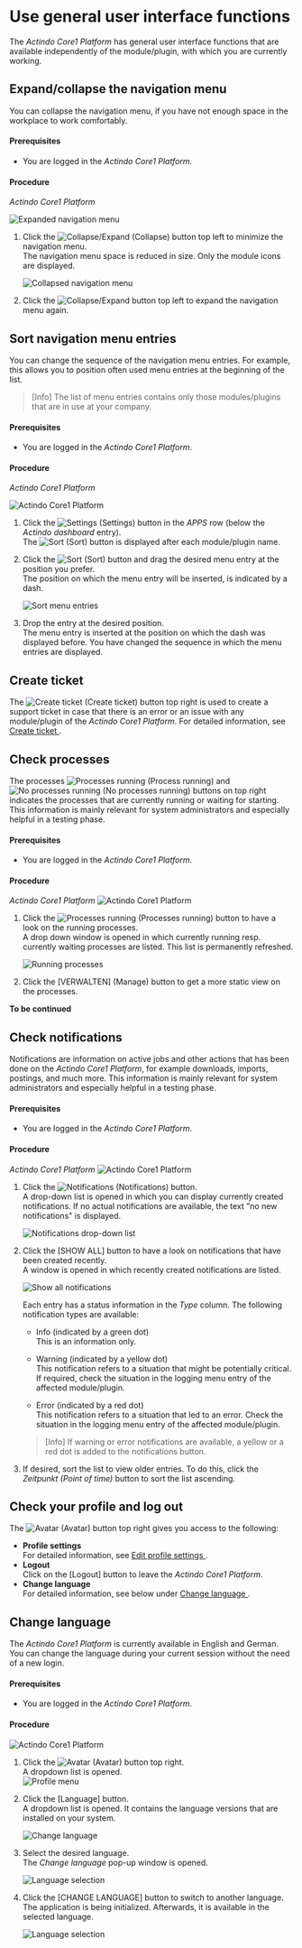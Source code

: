 # Use general user interface functions

The *Actindo Core1 Platform* has general user interface functions that are available independently of the module/plugin, with which you are currently working.


## Expand/collapse the navigation menu
You can collapse the navigation menu, if you have not enough space in the workplace to work comfortably.

#### Prerequisites
- You are logged in the *Actindo Core1 Platform*.

#### Procedure

*Actindo Core1 Platform*

![Expanded navigation menu](../../Assets/Screenshots/Core1Platform/UsingCore1/ExpandedNavBar.png "[Expanded navigation menu]")   

1. Click the ![Collapse/Expand](../../Assets/Icons/CollapseExpand02.png "[Collapse/Expand]") (Collapse) button top left to minimize the navigation menu.   
The navigation menu space is reduced in size. Only the module icons are displayed.

    ![Collapsed navigation menu](../../Assets/Screenshots/Core1Platform/UsingCore1/CollapsedNavBar.png "[Collapsed navigation menu]")

2. Click the ![Collapse/Expand](../../Assets/Icons/CollapseExpand02.png "[Collapse/Expand]") button top left to expand the navigation menu again.

## Sort navigation menu entries
You can change the sequence of the navigation menu entries. For example, this allows you to position often used menu entries at the beginning of the list.   
 > [Info] The list of menu entries contains only those modules/plugins that are in use at your company.

 #### Prerequisites
- You are logged in the *Actindo Core1 Platform*. 

#### Procedure
*Actindo Core1 Platform*

![Actindo Core1 Platform](../../Assets/Screenshots/Core1Platform/UsingCore1/Core1Platform.png "[Actindo Core1 Platform]")

1. Click the ![Settings](../../Assets/Icons/Settings03.png "[Settings]") (Settings) button in the *APPS* row (below the *Actindo dashboard* entry).   
The ![Sort](../../Assets/Icons/Sort04.png "[Sort]") (Sort) button is displayed after each module/plugin name.  
2. Click the ![Sort](../../Assets/Icons/Sort04.png "[Sort]") (Sort) button and drag the desired menu entry at the position you prefer.   
The position on which the menu entry will be inserted, is indicated by a dash. 

    ![Sort menu entries](../../Assets/Screenshots/Core1Platform/UsingCore1/SortApps.png "[Sort menu entries]")  

3. Drop the entry at the desired position.  
 The menu entry is inserted at the position on which the dash was displayed before. You have changed the sequence in which the menu entries are displayed.


## Create ticket 

The ![Create ticket](../../Assets/Icons/CreateTicket.png "[Create ticket]") (Create ticket) button top right is used to create a support ticket in case that there is an error or an issue with any module/plugin of the *Actindo Core1 Platform*. For detailed information, see [Create ticket ](./08_CreateTicket.md "Create ticket").  

## Check processes

The processes ![Processes running](../../Assets/Icons/ProcessRun.png "[Processes running]") (Process running) and ![No processes running](../../Assets/Icons/ProcessNotrun.png "[No processes running]") (No processes running) buttons on top right indicates the processes that are currently running or waiting for starting. 
This information is mainly relevant for system administrators and especially helpful in a testing phase. 

#### Prerequisites
- You are logged in the *Actindo Core1 Platform*.

#### Procedure

*Actindo Core1 Platform* 
![Actindo Core1 Platform](../../Assets/Screenshots/Core1Platform/UsingCore1/Core1Platform.png "[Actindo Core1 Platform]")

1. Click the ![Processes running](../../Assets/Icons/ProcessRun.png "[Processes running]") (Processes running) button to have a look on the running processes.   
A drop down window is opened in which currently running resp. currently waiting processes are listed. This list is permanently refreshed.  

    ![Running processes](../../Assets/Screenshots/Core1Platform/UsingCore1/RunningProcesses.png "[Running processes]")

2. Click the [VERWALTEN] (Manage) button to get a more static view on the processes.

**To be continued**

## Check notifications

Notifications are information on active jobs and other actions that has been done on the *Actindo Core1 Platform*, for example downloads, imports, postings, and much more. 
This information is mainly relevant for system administrators and especially helpful in a testing phase.  

#### Prerequisites

- You are logged in the *Actindo Core1 Platform*.


#### Procedure

*Actindo Core1 Platform* 
![Actindo Core1 Platform](../../Assets/Screenshots/Core1Platform/UsingCore1/Core1Platform.png "[Actindo Core1 Platform]")   

1. Click the ![Notifications](../../Assets/Icons/Notifications.png "[Notifications]") (Notifications) button.   
A drop-down list is opened in which you can display currently created notifications. If no actual notifications are available, the text "no new notifications" is displayed.   

   ![Notifications drop-down list](../../Assets/Screenshots/Core1Platform/UsingCore1/Notifications.png "[Notifications drop down list]]")
2. Click the [SHOW ALL] button to have a look on notifications that have been created recently.   
A window is opened in which recently created notifications are listed. 

   ![Show all notifications](../../Assets/Screenshots/Core1Platform/UsingCore1/NotificationsShowAll.png "[Show all notifications]")   

    Each entry has a status information in the *Type* column. The following notification types are available:
   - Info (indicated by a green dot)   
     This is an information only.

   - Warning (indicated by a yellow dot)   
    This notification refers to a situation that might be potentially critical. If required, check the situation in the logging menu entry of the affected module/plugin.

   - Error (indicated by a red dot)   
    This notification refers to a situation that led to an error. Check the situation in the logging menu entry of the affected module/plugin.   

    > [Info] If warning or error notifications are available, a yellow or a red dot is added to the notifications button.   

3. If desired, sort the list to view older entries. To do this, click the *Zeitpunkt (Point of time)* button to sort the list ascending.


## Check your profile and log out

The ![Avatar](../../Assets/Icons/Avatar.png "[Avatar]") (Avatar) button top right gives you access to the following:
- **Profile settings**   
 For detailed information, see [Edit profile settings ](./ "Edit profile settings").
- **Logout**    
Click on the [Logout] button to leave the *Actindo Core1 Platform*.
- **Change language**   
For detailed information, see below under [Change language ](./05_GeneralUIFunctions.md#change-language).


## Change language

The *Actindo Core1 Platform* is currently available in English and German. You can change the language during your current session without the need of a new login.

#### Prerequisites
- You are logged in the *Actindo Core1 Platform*.

#### Procedure

![Actindo Core1 Platform](../../Assets/Screenshots/Core1Platform/UsingCore1/Core1Platform.png "[Actindo Core1 Platform]")

1. Click the ![Avatar](../../Assets/Icons/Avatar.png "[Avatar]") (Avatar) button top right.   
A dropdown list is opened.  
![Profile menu](../../Assets/Screenshots/Core1Platform/UsingCore1/Profile.png "[Profile menu]")
1. Click the [Language] button.  
    A dropdown list is opened. It contains the language versions that are installed on your system.  
     
   ![Change language](../../Assets/Screenshots/Core1Platform/UsingCore1/ProfileLanguage.png "[Change language]")

2. Select the desired language.   
The *Change language* pop-up window is opened.

     ![Language selection](../../Assets/Screenshots/Core1Platform/UsingCore1/ChangeLanguage.png "[Language selection]")

3. Click the [CHANGE LANGUAGE] button to switch to another language.  
The application is being initialized. Afterwards, it is available in the selected language.

    ![Language selection](../../Assets/Screenshots/Core1Platform/UsingCore1/ChangeLanguageInitialize.png "[Language selection]")